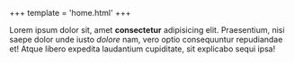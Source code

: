 +++
template = 'home.html'
+++

Lorem ipsum dolor sit, amet **consectetur** adipisicing elit. Praesentium, nisi saepe dolor unde iusto _dolore_ nam, vero optio consequuntur repudiandae et! Atque libero expedita laudantium cupiditate, sit explicabo sequi ipsa!